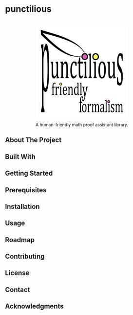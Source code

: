 # punctilious
<br />
<div align="center">
  <a href="https://github.com/daviddoret/punctilious">
    <img src="logo/punctilious-logo-600x600-transparent.png" alt="Logo" width="300" height="300">
  </a>
</div>
<p align="center">
    A human-friendly math proof assistant library.
</p>

## About The Project

## Built With

## Getting Started

## Prerequisites

## Installation

## Usage

## Roadmap

## Contributing

## License

## Contact

## Acknowledgments
